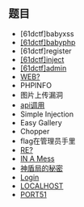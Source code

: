 ## 题目

- [61dctf]babyxss
- [[61dctf]babyphp](./[61dctf]babyphp.md)
- [61dctf]register
- [[61dctf]inject](./[61dctf]inject.md)
- [[61dctf]admin](./[61dctf]admin.md)
- [WEB?](./WEB.md)
- PHPINFO
- 图片上传漏洞
- [api调用](./api调用.md)
- Simple Injection
- Easy Gallery
- Chopper
- flag在管理员手里
- [RE?](./RE.md)
- [IN A Mess](./IN%20A%20Mess.md)
- [神盾局的秘密](./神盾局的秘密.md)
- [Login](./Login.md)
- [LOCALHOST](./LOCALHOST.md)
- [PORT51](./PORT51.md)